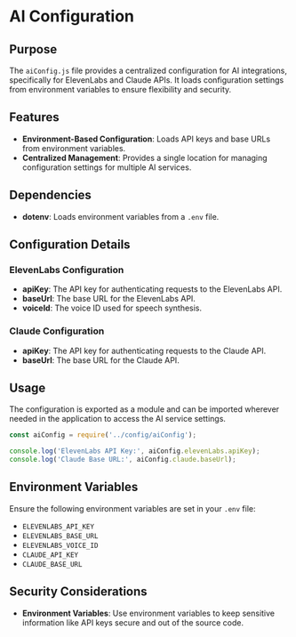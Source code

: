 # AI Configuration

## Purpose
The `aiConfig.js` file provides a centralized configuration for AI integrations, specifically for ElevenLabs and Claude APIs. It loads configuration settings from environment variables to ensure flexibility and security.

## Features
- **Environment-Based Configuration**: Loads API keys and base URLs from environment variables.
- **Centralized Management**: Provides a single location for managing configuration settings for multiple AI services.

## Dependencies
- **dotenv**: Loads environment variables from a `.env` file.

## Configuration Details

### ElevenLabs Configuration
- **apiKey**: The API key for authenticating requests to the ElevenLabs API.
- **baseUrl**: The base URL for the ElevenLabs API.
- **voiceId**: The voice ID used for speech synthesis.

### Claude Configuration
- **apiKey**: The API key for authenticating requests to the Claude API.
- **baseUrl**: The base URL for the Claude API.

## Usage
The configuration is exported as a module and can be imported wherever needed in the application to access the AI service settings.

```javascript
const aiConfig = require('../config/aiConfig');

console.log('ElevenLabs API Key:', aiConfig.elevenLabs.apiKey);
console.log('Claude Base URL:', aiConfig.claude.baseUrl);
```

## Environment Variables
Ensure the following environment variables are set in your `.env` file:
- `ELEVENLABS_API_KEY`
- `ELEVENLABS_BASE_URL`
- `ELEVENLABS_VOICE_ID`
- `CLAUDE_API_KEY`
- `CLAUDE_BASE_URL`

## Security Considerations
- **Environment Variables**: Use environment variables to keep sensitive information like API keys secure and out of the source code. 